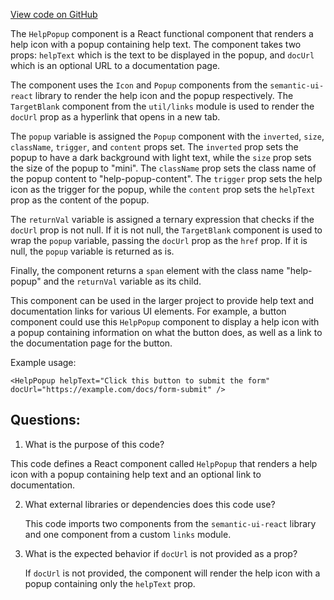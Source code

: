 [View code on GitHub](https://github.com/wandb/weave/weave-js/src/common/components/elements/HelpPopup.tsx)

The `HelpPopup` component is a React functional component that renders a help icon with a popup containing help text. The component takes two props: `helpText` which is the text to be displayed in the popup, and `docUrl` which is an optional URL to a documentation page. 

The component uses the `Icon` and `Popup` components from the `semantic-ui-react` library to render the help icon and the popup respectively. The `TargetBlank` component from the `util/links` module is used to render the `docUrl` prop as a hyperlink that opens in a new tab.

The `popup` variable is assigned the `Popup` component with the `inverted`, `size`, `className`, `trigger`, and `content` props set. The `inverted` prop sets the popup to have a dark background with light text, while the `size` prop sets the size of the popup to "mini". The `className` prop sets the class name of the popup content to "help-popup-content". The `trigger` prop sets the help icon as the trigger for the popup, while the `content` prop sets the `helpText` prop as the content of the popup.

The `returnVal` variable is assigned a ternary expression that checks if the `docUrl` prop is not null. If it is not null, the `TargetBlank` component is used to wrap the `popup` variable, passing the `docUrl` prop as the `href` prop. If it is null, the `popup` variable is returned as is.

Finally, the component returns a `span` element with the class name "help-popup" and the `returnVal` variable as its child.

This component can be used in the larger project to provide help text and documentation links for various UI elements. For example, a button component could use this `HelpPopup` component to display a help icon with a popup containing information on what the button does, as well as a link to the documentation page for the button. 

Example usage:

```
<HelpPopup helpText="Click this button to submit the form" docUrl="https://example.com/docs/form-submit" />
```
## Questions: 
 1. What is the purpose of this code?
   
   This code defines a React component called `HelpPopup` that renders a help icon with a popup containing help text and an optional link to documentation.

2. What external libraries or dependencies does this code use?
   
   This code imports two components from the `semantic-ui-react` library and one component from a custom `links` module.

3. What is the expected behavior if `docUrl` is not provided as a prop?
   
   If `docUrl` is not provided, the component will render the help icon with a popup containing only the `helpText` prop.